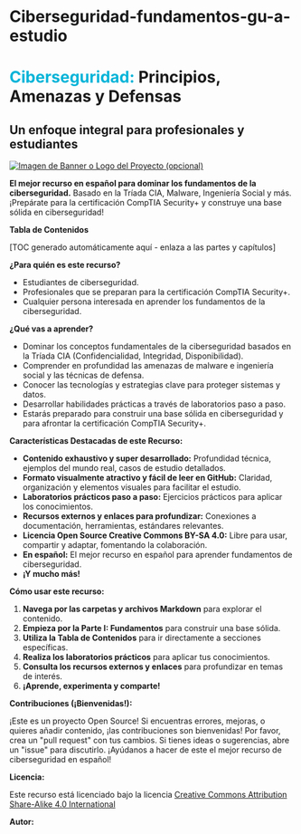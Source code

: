 # Ciberseguridad-fundamentos-gu-a-estudio
# <font color="#00B4D8">Ciberseguridad:</font> Principios, Amenazas y Defensas
## Un enfoque integral para profesionales y estudiantes

[![Imagen de Banner o Logo del Proyecto (opcional)](images/banner-ciberseguridad.png)](enlace-a-tu-repositorio-github)  

**El mejor recurso en español para dominar los fundamentos de la ciberseguridad.**  Basado en la Tríada CIA, Malware, Ingeniería Social y más.  ¡Prepárate para la certificación CompTIA Security+ y construye una base sólida en ciberseguridad!

**Tabla de Contenidos**

[TOC generado automáticamente aquí - enlaza a las partes y capítulos]

**¿Para quién es este recurso?**

*   Estudiantes de ciberseguridad.
*   Profesionales que se preparan para la certificación CompTIA Security+.
*   Cualquier persona interesada en aprender los fundamentos de la ciberseguridad.

**¿Qué vas a aprender?**

*   Dominar los conceptos fundamentales de la ciberseguridad basados en la Tríada CIA (Confidencialidad, Integridad, Disponibilidad).
*   Comprender en profundidad las amenazas de malware e ingeniería social y las técnicas de defensa.
*   Conocer las tecnologías y estrategias clave para proteger sistemas y datos.
*   Desarrollar habilidades prácticas a través de laboratorios paso a paso.
*   Estarás preparado para construir una base sólida en ciberseguridad y para afrontar la certificación CompTIA Security+.

**Características Destacadas de este Recurso:**

*   **Contenido exhaustivo y super desarrollado:**  Profundidad técnica, ejemplos del mundo real, casos de estudio detallados.
*   **Formato visualmente atractivo y fácil de leer en GitHub:**  Claridad, organización y elementos visuales para facilitar el estudio.
*   **Laboratorios prácticos paso a paso:**  Ejercicios prácticos para aplicar los conocimientos.
*   **Recursos externos y enlaces para profundizar:**  Conexiones a documentación, herramientas, estándares relevantes.
*   **Licencia Open Source Creative Commons BY-SA 4.0:**  Libre para usar, compartir y adaptar, fomentando la colaboración.
*   **En español:**  El mejor recurso en español para aprender fundamentos de ciberseguridad.
*   **¡Y mucho más!**

**Cómo usar este recurso:**

1.  **Navega por las carpetas y archivos Markdown** para explorar el contenido.
2.  **Empieza por la Parte I: Fundamentos** para construir una base sólida.
3.  **Utiliza la Tabla de Contenidos** para ir directamente a secciones específicas.
4.  **Realiza los laboratorios prácticos** para aplicar tus conocimientos.
5.  **Consulta los recursos externos y enlaces** para profundizar en temas de interés.
6.  **¡Aprende, experimenta y comparte!**

**Contribuciones (¡Bienvenidas!):**

¡Este es un proyecto Open Source!  Si encuentras errores, mejoras, o quieres añadir contenido, ¡las contribuciones son bienvenidas!  Por favor, crea un "pull request" con tus cambios.  Si tienes ideas o sugerencias, abre un "issue" para discutirlo.  ¡Ayúdanos a hacer de este el mejor recurso de ciberseguridad en español!

**Licencia:**

Este recurso está licenciado bajo la licencia [Creative Commons Attribution Share-Alike 4.0 International](LICENSE) 

**Autor:**



